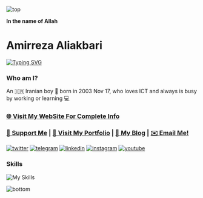![top](https://camo.githubusercontent.com/d2db2a98e00e44236180c960d84879e5a080a5c7b400da061a79a16bc9fe6dcf/68747470733a2f2f63617073756c652d72656e6465722e76657263656c2e6170702f6170693f747970653d776176696e67266865696768743d393026636f6c6f723d6772616469656e74)

**In the name of Allah**

# Amirreza Aliakbari

[![Typing SVG](https://readme-typing-svg.demolab.com/?duration=2500&font=Mouse+Memoirs&size=65&pause=500&color=06CD9C&vCenter=true&width=600&height=70&lines=Senior+Full-Stack+Developer;DevOps+Engineer;UI+Designer;Application+Developer)](https://git.io/typing-svg)

### Who am I?

An 🇮🇷 Iranian boy 🎂 born in 2003 Nov 17, who loves ICT and always is busy by working or learning 💻

### [🌐 Visit My WebSite For Complete Info](http://mwxgaf.ir)

### [💝 Support Me](http://mwxgaf.ir/support) | [💼 Visit My Portfolio](http://mwxgaf.ir/portfolio) | [📝 My Blog](https://virgool.io/@mwxgaf) | [✉️ Email Me!](mailto:mwxgaf@yahoo.com)

[![twitter](https://camo.githubusercontent.com/10de78e98e122a3a100ffdcecb1c52bf78c6ab4eb4969496effa141079a518a3/68747470733a2f2f73342e7575706c6f61642e69722f66696c65732f747769747465725f70726b622e706e67)](https://twitter.com/mwxgaf)
[![telegram](https://camo.githubusercontent.com/aacc73365a45429abb6625dc8b15aeed30243885175298c8ba7dc36bf7e65e19/68747470733a2f2f73342e7575706c6f61642e69722f66696c65732f74656c656772616d5f713437752e706e67)](https://telegram.me/mwxgaf)
[![linkedin](https://camo.githubusercontent.com/8dff8e214623c4750c7235bd2b678f242b89232391d6cf0cf03aecac3a3090c4/68747470733a2f2f73342e7575706c6f61642e69722f66696c65732f6c696e6b6564696e5f616d776e2e706e67)](https://linkedin.com/in/mwxgaf)
[![instagram](https://camo.githubusercontent.com/cf4dcff8ee36097d060599098ea3f3c299ff9ce94d2d36e9d00fb73ef7e90062/68747470733a2f2f73342e7575706c6f61642e69722f66696c65732f696e7374616772616d5f36646a7a2e706e67)](https://instagram.com/mwxgaf)
[![youtube](https://raw.githubusercontent.com/mwxgaf/mwxgaf/main/youtube.png)](https://www.youtube.com/channel/UCkruCaFkk-2kSPJYCoxjwxwf)


### Skills

![My Skills](https://skillicons.dev/icons?i=python,js,php,c,cpp,dart,bash,ts,css,html,regex,markdown,flask,nodejs,nuxtjs,django,express,nginx,wordpress,graphql,vue,tailwind,bootstrap,sass,jquery,flutter,electron,qt,postgresql,redis,mongo,sqlite,mysql,linux,git,docker,github,gitlab,stackoverflow,arduino,ps,pr,vscode,androidstudio,vim)

![bottom](https://camo.githubusercontent.com/3c3769a2ae8612480297625e275cb03951c12f3ae00e00491b45c267afea4b4d/68747470733a2f2f63617073756c652d72656e6465722e76657263656c2e6170702f6170693f747970653d776176696e67266865696768743d39302673656374696f6e3d666f6f746572)
